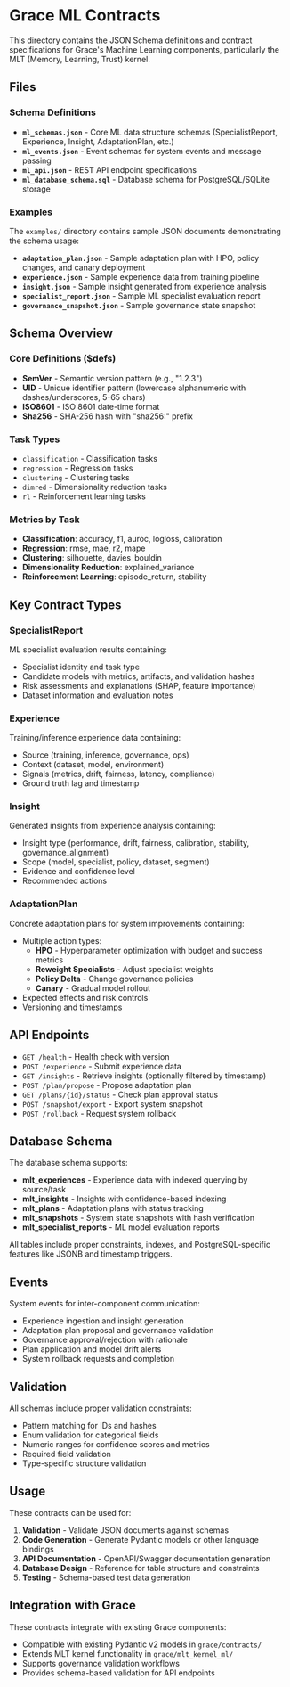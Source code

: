 # Grace ML Contracts

This directory contains the JSON Schema definitions and contract specifications for Grace's Machine Learning components, particularly the MLT (Memory, Learning, Trust) kernel.

## Files

### Schema Definitions
- **`ml_schemas.json`** - Core ML data structure schemas (SpecialistReport, Experience, Insight, AdaptationPlan, etc.)
- **`ml_events.json`** - Event schemas for system events and message passing
- **`ml_api.json`** - REST API endpoint specifications
- **`ml_database_schema.sql`** - Database schema for PostgreSQL/SQLite storage

### Examples
The `examples/` directory contains sample JSON documents demonstrating the schema usage:
- **`adaptation_plan.json`** - Sample adaptation plan with HPO, policy changes, and canary deployment
- **`experience.json`** - Sample experience data from training pipeline
- **`insight.json`** - Sample insight generated from experience analysis
- **`specialist_report.json`** - Sample ML specialist evaluation report
- **`governance_snapshot.json`** - Sample governance state snapshot

## Schema Overview

### Core Definitions ($defs)
- **SemVer** - Semantic version pattern (e.g., "1.2.3")
- **UID** - Unique identifier pattern (lowercase alphanumeric with dashes/underscores, 5-65 chars)
- **ISO8601** - ISO 8601 date-time format
- **Sha256** - SHA-256 hash with "sha256:" prefix

### Task Types
- `classification` - Classification tasks
- `regression` - Regression tasks  
- `clustering` - Clustering tasks
- `dimred` - Dimensionality reduction tasks
- `rl` - Reinforcement learning tasks

### Metrics by Task
- **Classification**: accuracy, f1, auroc, logloss, calibration
- **Regression**: rmse, mae, r2, mape
- **Clustering**: silhouette, davies_bouldin
- **Dimensionality Reduction**: explained_variance
- **Reinforcement Learning**: episode_return, stability

## Key Contract Types

### SpecialistReport
ML specialist evaluation results containing:
- Specialist identity and task type
- Candidate models with metrics, artifacts, and validation hashes
- Risk assessments and explanations (SHAP, feature importance)
- Dataset information and evaluation notes

### Experience  
Training/inference experience data containing:
- Source (training, inference, governance, ops)
- Context (dataset, model, environment)
- Signals (metrics, drift, fairness, latency, compliance)
- Ground truth lag and timestamp

### Insight
Generated insights from experience analysis containing:
- Insight type (performance, drift, fairness, calibration, stability, governance_alignment)
- Scope (model, specialist, policy, dataset, segment)
- Evidence and confidence level
- Recommended actions

### AdaptationPlan
Concrete adaptation plans for system improvements containing:
- Multiple action types:
  - **HPO** - Hyperparameter optimization with budget and success metrics
  - **Reweight Specialists** - Adjust specialist weights
  - **Policy Delta** - Change governance policies
  - **Canary** - Gradual model rollout
- Expected effects and risk controls
- Versioning and timestamps

## API Endpoints

- `GET /health` - Health check with version
- `POST /experience` - Submit experience data
- `GET /insights` - Retrieve insights (optionally filtered by timestamp)
- `POST /plan/propose` - Propose adaptation plan
- `GET /plans/{id}/status` - Check plan approval status
- `POST /snapshot/export` - Export system snapshot
- `POST /rollback` - Request system rollback

## Database Schema

The database schema supports:
- **mlt_experiences** - Experience data with indexed querying by source/task
- **mlt_insights** - Insights with confidence-based indexing
- **mlt_plans** - Adaptation plans with status tracking
- **mlt_snapshots** - System state snapshots with hash verification
- **mlt_specialist_reports** - ML model evaluation reports

All tables include proper constraints, indexes, and PostgreSQL-specific features like JSONB and timestamp triggers.

## Events

System events for inter-component communication:
- Experience ingestion and insight generation
- Adaptation plan proposal and governance validation
- Governance approval/rejection with rationale
- Plan application and model drift alerts
- System rollback requests and completion

## Validation

All schemas include proper validation constraints:
- Pattern matching for IDs and hashes
- Enum validation for categorical fields
- Numeric ranges for confidence scores and metrics
- Required field validation
- Type-specific structure validation

## Usage

These contracts can be used for:
1. **Validation** - Validate JSON documents against schemas
2. **Code Generation** - Generate Pydantic models or other language bindings
3. **API Documentation** - OpenAPI/Swagger documentation generation  
4. **Database Design** - Reference for table structure and constraints
5. **Testing** - Schema-based test data generation

## Integration with Grace

These contracts integrate with existing Grace components:
- Compatible with existing Pydantic v2 models in `grace/contracts/`
- Extends MLT kernel functionality in `grace/mlt_kernel_ml/`
- Supports governance validation workflows
- Provides schema-based validation for API endpoints